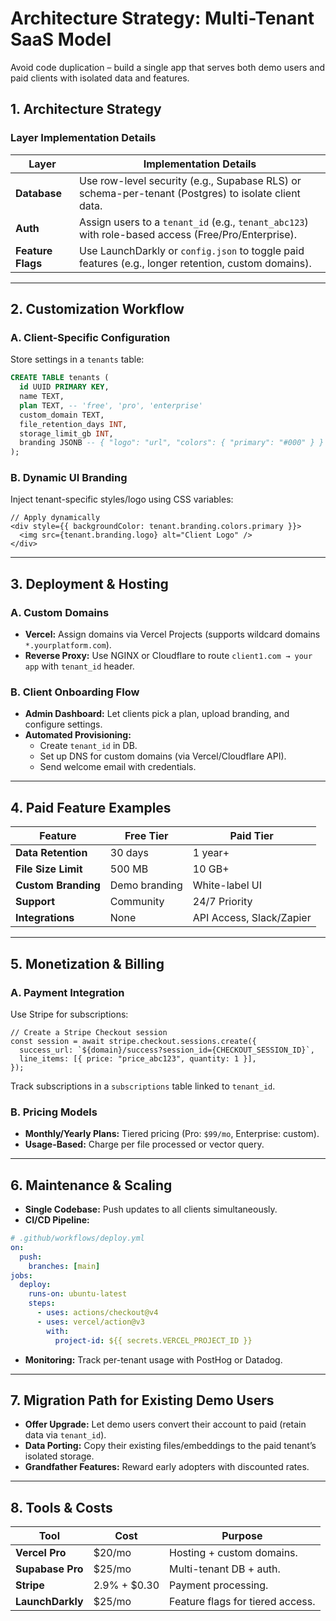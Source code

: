 # Architecture Strategy: Multi-Tenant SaaS Model

Avoid code duplication – build a single app that serves both demo users and paid clients with isolated data and features.

## 1. Architecture Strategy

### Layer Implementation Details

| Layer         | Implementation Details |
|--------------|----------------------|
| **Database** | Use row-level security (e.g., Supabase RLS) or schema-per-tenant (Postgres) to isolate client data. |
| **Auth** | Assign users to a `tenant_id` (e.g., `tenant_abc123`) with role-based access (Free/Pro/Enterprise). |
| **Feature Flags** | Use LaunchDarkly or `config.json` to toggle paid features (e.g., longer retention, custom domains). |

---

## 2. Customization Workflow

### A. Client-Specific Configuration

Store settings in a `tenants` table:

```sql
CREATE TABLE tenants (
  id UUID PRIMARY KEY,
  name TEXT,
  plan TEXT, -- 'free', 'pro', 'enterprise'
  custom_domain TEXT,
  file_retention_days INT,
  storage_limit_gb INT,
  branding JSONB -- { "logo": "url", "colors": { "primary": "#000" } }
);
```

### B. Dynamic UI Branding

Inject tenant-specific styles/logo using CSS variables:

```tsx
// Apply dynamically
<div style={{ backgroundColor: tenant.branding.colors.primary }}>
  <img src={tenant.branding.logo} alt="Client Logo" />
</div>
```

---

## 3. Deployment & Hosting

### A. Custom Domains

- **Vercel:** Assign domains via Vercel Projects (supports wildcard domains `*.yourplatform.com`).
- **Reverse Proxy:** Use NGINX or Cloudflare to route `client1.com → your app` with `tenant_id` header.

### B. Client Onboarding Flow

- **Admin Dashboard:** Let clients pick a plan, upload branding, and configure settings.
- **Automated Provisioning:**
  - Create `tenant_id` in DB.
  - Set up DNS for custom domains (via Vercel/Cloudflare API).
  - Send welcome email with credentials.

---

## 4. Paid Feature Examples

| Feature          | Free Tier       | Paid Tier          |
|-----------------|----------------|--------------------|
| **Data Retention** | 30 days        | 1 year+           |
| **File Size Limit** | 500 MB        | 10 GB+            |
| **Custom Branding** | Demo branding | White-label UI    |
| **Support** | Community | 24/7 Priority |
| **Integrations** | None | API Access, Slack/Zapier |

---

## 5. Monetization & Billing

### A. Payment Integration

Use Stripe for subscriptions:

```tsx
// Create a Stripe Checkout session
const session = await stripe.checkout.sessions.create({
  success_url: `${domain}/success?session_id={CHECKOUT_SESSION_ID}`,
  line_items: [{ price: "price_abc123", quantity: 1 }],
});
```

Track subscriptions in a `subscriptions` table linked to `tenant_id`.

### B. Pricing Models

- **Monthly/Yearly Plans:** Tiered pricing (Pro: `$99/mo`, Enterprise: custom).
- **Usage-Based:** Charge per file processed or vector query.

---

## 6. Maintenance & Scaling

- **Single Codebase:** Push updates to all clients simultaneously.
- **CI/CD Pipeline:**

```yaml
# .github/workflows/deploy.yml
on:
  push:
    branches: [main]
jobs:
  deploy:
    runs-on: ubuntu-latest
    steps:
      - uses: actions/checkout@v4
      - uses: vercel/action@v3
        with:
          project-id: ${{ secrets.VERCEL_PROJECT_ID }}
```

- **Monitoring:** Track per-tenant usage with PostHog or Datadog.

---

## 7. Migration Path for Existing Demo Users

- **Offer Upgrade:** Let demo users convert their account to paid (retain data via `tenant_id`).
- **Data Porting:** Copy their existing files/embeddings to the paid tenant’s isolated storage.
- **Grandfather Features:** Reward early adopters with discounted rates.

---

## 8. Tools & Costs

| Tool            | Cost           | Purpose |
|---------------|--------------|---------|
| **Vercel Pro** | $20/mo       | Hosting + custom domains. |
| **Supabase Pro** | $25/mo       | Multi-tenant DB + auth. |
| **Stripe** | 2.9% + $0.30 | Payment processing. |
| **LaunchDarkly** | $25/mo | Feature flags for tiered access. |
